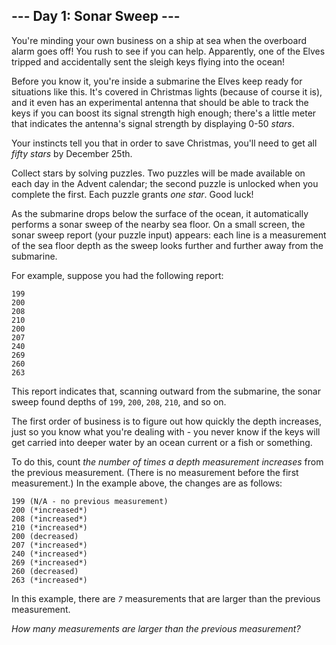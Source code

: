 --- Day 1: Sonar Sweep ---
--------------------------

You're minding your own business on a ship at sea when the overboard alarm goes off! You rush to see if you can help. Apparently, one of the Elves tripped and accidentally sent the sleigh keys flying into the ocean!


Before you know it, you're inside a submarine the Elves keep ready for situations like this. It's covered in Christmas lights (because of course it is), and it even has an experimental antenna that should be able to track the keys if you can boost its signal strength high enough; there's a little meter that indicates the antenna's signal strength by displaying 0-50 *stars*.


Your instincts tell you that in order to save Christmas, you'll need to get all *fifty stars* by December 25th.


Collect stars by solving puzzles. Two puzzles will be made available on each day in the Advent calendar; the second puzzle is unlocked when you complete the first. Each puzzle grants *one star*. Good luck!


As the submarine drops below the surface of the ocean, it automatically performs a sonar sweep of the nearby sea floor. On a small screen, the sonar sweep report (your puzzle input) appears: each line is a measurement of the sea floor depth as the sweep looks further and further away from the submarine.


For example, suppose you had the following report:



```
199
200
208
210
200
207
240
269
260
263

```

This report indicates that, scanning outward from the submarine, the sonar sweep found depths of `199`, `200`, `208`, `210`, and so on.


The first order of business is to figure out how quickly the depth increases, just so you know what you're dealing with - you never know if the keys will get carried into deeper water by an ocean current or a fish or something.


To do this, count *the number of times a depth measurement increases* from the previous measurement. (There is no measurement before the first measurement.) In the example above, the changes are as follows:



```
199 (N/A - no previous measurement)
200 (*increased*)
208 (*increased*)
210 (*increased*)
200 (decreased)
207 (*increased*)
240 (*increased*)
269 (*increased*)
260 (decreased)
263 (*increased*)

```

In this example, there are *`7`* measurements that are larger than the previous measurement.


*How many measurements are larger than the previous measurement?*


